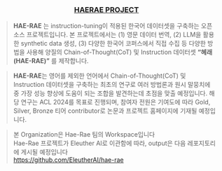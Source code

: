<h3 align='center'><a href="https://github.com/HAETAE-project">HAERAE PROJECT</a></h3>

> **HAE-RAE** 는 instruction-tuning이 적용된 한국어  데이터셋을 구축하는 오픈소스 프로젝트입니다. 
본 프로젝트에서는 (1) 영문 데이터 번역, (2) LLM을 활용한 synthetic data 생성, (3) 다양한 한국어 코퍼스에서 직접 수집 등 다양한 방법을 사용해 양질의 Chain-of-Thought(CoT) 및 Instruction 데이터셋 **“혜래 (HAE-RAE)”** 를 제작합니다.
> 

> **HAE-RAE**는 영어를 제외한 언어에서 Chain-of-Thought(CoT) 및 Instruction 데이터셋을 구축하는 최초의 연구로 여러 방법론과 원시 말뭉치에 중 가장 성능 향상에 도움이 되는 조합을 발견하는데 초점을 맞출 예정입니다. 해당 연구는 ACL 2024를 목표로 진행되며, 참여자 전원은 기여도에 따라 Gold, Silver, Bronze 티어 contributor로 논문과 프로젝트 홈페이지에 기재될 예정입니다.
>

> 본 Organization은 Hae-Rae 팀의 Workspace입니다  
> Hae-Rae 프로젝트가 Eleuther AI로 이관함에 따라, output은 다음 레포지토리에 게시될 예정입니다  
> https://github.com/EleutherAI/hae-rae
